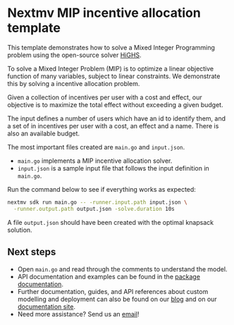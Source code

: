 # Nextmv MIP incentive allocation template

This template demonstrates how to solve a Mixed Integer Programming problem
using the open-source solver [HiGHS](https://github.com/ERGO-Code/HiGHS).

To solve a Mixed Integer Problem (MIP) is to optimize a linear objective
function of many variables, subject to linear constraints. We demonstrate this
by solving a incentive allocation problem.

Given a collection of incentives per user with a cost and effect, our
objective is to maximize the total effect without exceeding a given budget.

The input defines a number of users which have an id to identify them, and a set
of in incentives per user with a cost, an effect and a name. There is also an
available budget.

The most important files created are `main.go` and `input.json`.

* `main.go` implements a MIP incentive allocation solver.
* `input.json` is a sample input file that follows the input definition in
`main.go`.

Run the command below to see if everything works as expected:

```bash
nextmv sdk run main.go -- -runner.input.path input.json \
  -runner.output.path output.json -solve.duration 10s
```

A file `output.json` should have been created with the optimal knapsack
solution.

## Next steps

* Open `main.go` and read through the comments to understand the model.
* API documentation and examples can be found in the [package
  documentation](https://pkg.go.dev/github.com/nextmv-io/sdk/mip).
* Further documentation, guides, and API references about custom modelling and
  deployment can also be found on our [blog](https://www.nextmv.io/blog) and on
  our [documentation site](https://docs.nextmv.io).
* Need more assistance? Send us an [email](mailto:support@nextmv.io)!
